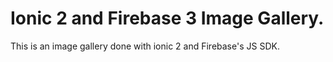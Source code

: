 # Ionic 2 and Firebase 3 Image Gallery.

This is an image gallery done with ionic 2 and Firebase's JS SDK.


